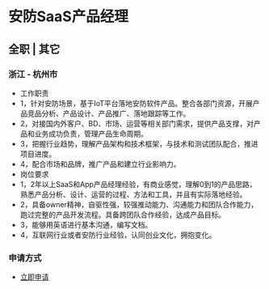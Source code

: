 
# 安防SaaS产品经理
## 全职  |  其它
### 浙江 - 杭州市

- 工作职责
- 1，针对安防场景，基于IoT平台落地安防软件产品。整合各部门资源，开展产品竞品分析、产品设计、产品推广、落地跟踪等工作。
- 2，对接国内外客户、BD、市场、运营等相关部门需求，提供产品支撑，对产品和业务成功负责，管理产品生命周期。
- 3，把握行业趋势，理解产品架构和技术框架，与技术和测试团队配合，推进项目进度。
- 4，配合市场和品牌，推广产品和建立行业影响力。
- 岗位要求
- 1，2年以上SaaS和App产品经理经验，有商业感觉，理解0到1的产品思路，熟悉产品分析、设计、运营的过程、方法和工具，并且有实际落地经验。
- 2，具备owner精神，自驱性强，较强推动能力、沟通能力和团队合作能力，跑过完整的产品开发流程。具备跨团队合作经验，达成产品目标。
- 3，能够用英语进行基本沟通，编写文档。
- 4，互联网行业或者安防行业经验，认同创业文化，拥抱变化。
### 申请方式
- <a href="mailto:hr@tuya.com?subject=求职简历-安防SaaS产品经理-来自GitHub">立即申请</a>